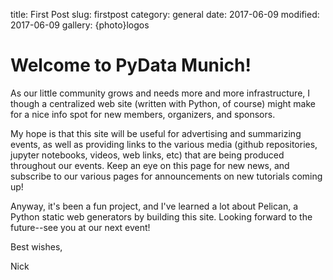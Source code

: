 title: First Post
slug: firstpost
category: general
date: 2017-06-09
modified: 2017-06-09
gallery: {photo}logos

# Welcome to PyData Munich!


As our little community grows and needs more and more infrastructure, I though a
centralized web site (written with Python, of course) might make for a nice info
spot for new members, organizers, and sponsors.  

My hope is that this site will be useful for advertising and summarizing events,
as well as providing links to the various media (github repositories, jupyter notebooks,
videos, web links, etc) that are being produced throughout our events.  Keep an eye
on this page for new news, and subscribe to our various pages for announcements on
new tutorials coming up!  

Anyway, it's been a fun project, and I've learned a lot about Pelican, a Python static web generators
by building this site.  Looking forward to the future--see you at our next event!

Best wishes,

Nick
